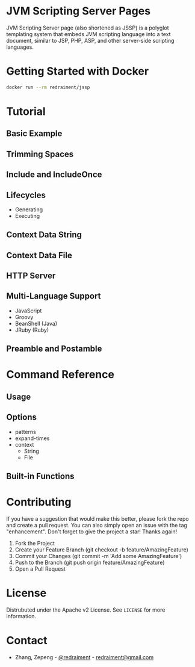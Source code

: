 # JVM Scripting Server Pages

JVM Scripting Server page (also shortened as JSSP) is a polyglot templating system that embeds JVM scripting language into a text document, similar to JSP, PHP, ASP, and other server-side scripting languages.

# Getting Started with Docker

```sh
docker run --rm redraiment/jssp
```

# Tutorial

## Basic Example

## Trimming Spaces

## Include and IncludeOnce

## Lifecycles

* Generating
* Executing

## Context Data String

## Context Data File

## HTTP Server

## Multi-Language Support

* JavaScript
* Groovy
* BeanShell (Java)
* JRuby (Ruby)

## Preamble and Postamble

# Command Reference

## Usage

## Options

* patterns
* expand-times
* context
  * String
  * File

## Built-in Functions

# Contributing

If you have a suggestion that would make this better, please fork the repo and create a pull request. You can also simply open an issue with the tag "enhancement". Don't forget to give the project a star! Thanks again!

1. Fork the Project
1. Create your Feature Branch (git checkout -b feature/AmazingFeature)
1. Commit your Changes (git commit -m 'Add some AmazingFeature')
1. Push to the Branch (git push origin feature/AmazingFeature)
1. Open a Pull Request

# License

Distrubuted under the Apache v2 License. See `LICENSE` for more information.

# Contact

* Zhang, Zepeng - [@redraiment](https://twitter.com/redraiment) - [redraiment@gmail.com](mailto:redraiment@gmail.com)
